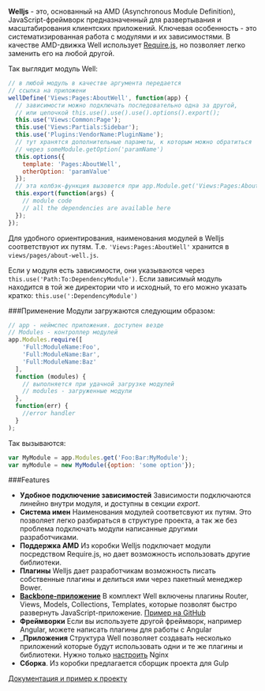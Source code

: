 __Welljs__ - это, основанный на AMD (Asynchronous Module Definition), JavaScript-фреймворк предназначенный для развертывания и масштабирования клиентских приложений. Ключевая особенность - это систематизированная работа с модулями и их зависимостями. В качестве AMD-движка Well использует [Require.js](http://requirejs.org/), но позволяет легко заменить его на любой другой.

Так выглядит модуль  Well:

```JavaScript
// в любой модуль в качестве аргумента передается
// ссылка на приложени
wellDefine('Views:Pages:AboutWell', function(app) {
  // зависимости можно подключать последовательно одна за другой, 
  // или цепочкой this.use().use().use().options().export();
  this.use('Views:Common:Page');
  this.use('Views:Partials:Sidebar');
  this.use('Plugins:VendorName:PluginName');
  // тут хранятся дополнительные параметы, к которым можно обратиться 
  // через someModule.getOption('paramName')
  this.options({
    template: 'Pages:AboutWell',
    otherOption: 'paramValue'
  });
  // эта колбэк-функция вызовется при app.Module.get('Views:Pages:AboutWell');
  this.export(function(args) {
    // module code
    // all the dependencies are available here
  });
});
```
Для удобного ориентирования, наименования модулей в Welljs соответствуют их путям. Т.е. `'Views:Pages:AboutWell'` хранится в `views/pages/about-well.js`. 


Если у модуля есть зависимости, они указываются через `this.use('Path:To:DependencyModule')`. Если зависимый модуль находится в той же директории что и исходный, то его можно указать кратко: `this.use(':DependencyModule')` 

###Применение
Модули загружаются следующим образом:
```javascript
// app - неймспес приложения. доступен везде
// Modules - контроллер модулей
app.Modules.require([
    'Full:ModuleName:Foo', 
    'Full:ModuleName:Bar', 
    'Full:ModuleName:Baz'
  ],
  function (modules) {
    // выполняется при удачной загрузке модулей
    // modules - загруженные модули
  },
  function(err) {
    //error handler
  }
);
```

Так вызываются:
```javascript
var MyModule = app.Modules.get('Foo:Bar:MyModule');
var myModule = new MyModule({option: 'some option'});
```

###Features
* __Удобное подключение зависимостей__ Зависимости подключаются линейно внутри модуля, и доступны в секции *export*. 
* __Система имен__ Наименования модулей соответсвуют их путям. Это позволяет легко разбираться в структуре проекта, а так же без проблема подключать модули написанные другими разработчиками.
* __Поддержка AMD__ Из коробки Welljs подключает модули посредством Require.js, но дает возможность использовать другие библиотеки.
* __Плагины__ Welljs дает разработчикам возможность писать собственные плагины и делиться ими через пакетный менеджер Bower.
* __[Backbone-приложение](backbonejs.org)__ В комплект Well включены плагины Router, Views, Models, Collections, Templates, которые позволят быстро развернуть JavaScript-приложение. [Пример на GitHub](https://github.com/welljs/welljs/tree/master/example/development)
* __Фреймворки__ Если вы используете другой фреймворк, например Angular, можете написать плагины для работы с Angular 
* ___Приложения__ Структура Well позволяет создавать несколько приложений которые будут использовать одни и те же плагины и библиотеки. Нужно только [настроить](http://welljs.org/#installation/applications) Nginx
* __Сборка__. Из коробки предлагается сборщик проекта для Gulp

[Документация и пример к проекту](http://welljs.org/#documentation )